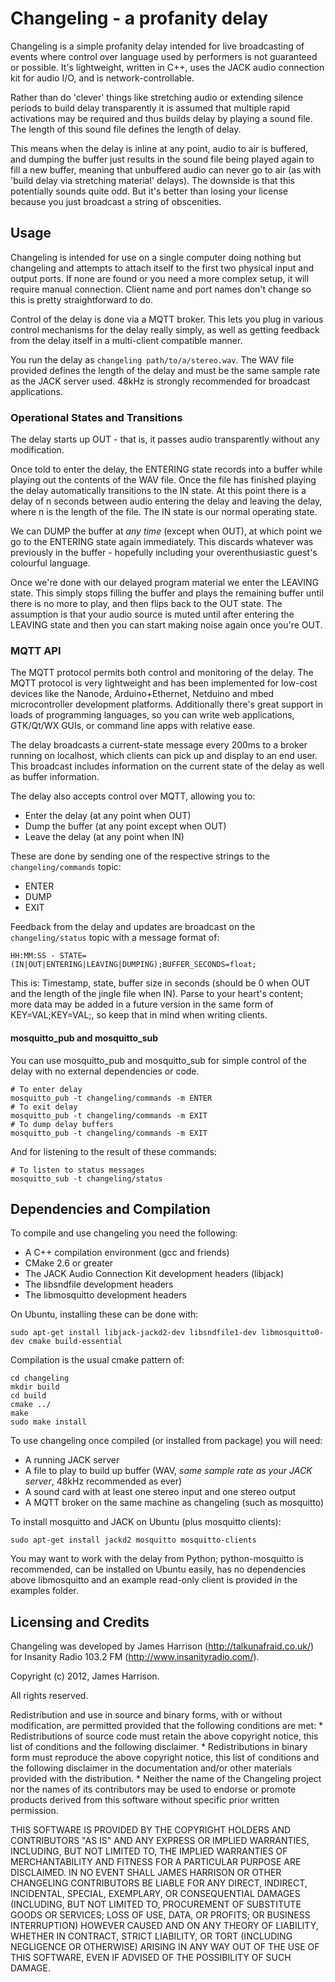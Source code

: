 # Changeling - a profanity delay

Changeling is a simple profanity delay intended for live broadcasting of events where control over language used by performers is not guaranteed or possible. It's lightweight, written in C++, uses the JACK audio connection kit for audio I/O, and is network-controllable.

Rather than do 'clever' things like stretching audio or extending silence periods to build delay transparently it is assumed that multiple rapid activations may be required and thus builds delay by playing a sound file. The length of this sound file defines the length of delay. 

This means when the delay is inline at any point, audio to air is buffered, and dumping the buffer just results in the sound file being played again to fill a new buffer, meaning that unbuffered audio can never go to air (as with 'build delay via stretching material' delays). The downside is that this potentially sounds quite odd. But it's better than losing your license because you just broadcast a string of obscenities.

## Usage

Changeling is intended for use on a single computer doing nothing but changeling and attempts to attach itself to the first two physical input and output ports. If none are found or you need a more complex setup, it will require manual connection. Client name and port names don't change so this is pretty straightforward to do.

Control of the delay is done via a MQTT broker. This lets you plug in various control mechanisms for the delay really simply, as well as getting feedback from the delay itself in a multi-client compatible manner.

You run the delay as ```changeling path/to/a/stereo.wav```. The WAV file provided defines the length of the delay and must be the same sample rate as the JACK server used. 48kHz is strongly recommended for broadcast applications.

### Operational States and Transitions

The delay starts up OUT - that is, it passes audio transparently without any modification.

Once told to enter the delay, the ENTERING state records into a buffer while playing out the contents of the WAV file. Once the file has finished playing the delay automatically transitions to the IN state. At this point there is a delay of n seconds between audio entering the delay and leaving the delay, where n is the length of the file. The IN state is our normal operating state.

We can DUMP the buffer at _any time_ (except when OUT), at which point we go to the ENTERING state again immediately. This discards whatever was previously in the buffer - hopefully including your overenthusiastic guest's colourful language.

Once we're done with our delayed program material we enter the LEAVING state. This simply stops filling the buffer and plays the remaining buffer until there is no more to play, and then flips back to the OUT state. The assumption is that your audio source is muted until after entering the LEAVING state and then you can start making noise again once you're OUT.

### MQTT API

The MQTT protocol permits both control and monitoring of the delay. The MQTT protocol is very lightweight and has been implemented for low-cost devices like the Nanode, Arduino+Ethernet, Netduino and mbed microcontroller development platforms. Additionally there's great support in loads of programming languages, so you can write web applications, GTK/Qt/WX GUIs, or command line apps with relative ease.

The delay broadcasts a current-state message every 200ms to a broker running on localhost, which clients can pick up and display to an end user. This broadcast includes information on the current state of the delay as well as buffer information.

The delay also accepts control over MQTT, allowing you to:

* Enter the delay (at any point when OUT)
* Dump the buffer (at any point except when OUT)
* Leave the delay (at any point when IN)

These are done by sending one of the respective strings to the ```changeling/commands``` topic:

* ENTER
* DUMP
* EXIT

Feedback from the delay and updates are broadcast on the ```changeling/status``` topic with a message format of:

    HH:MM:SS - STATE=(IN|OUT|ENTERING|LEAVING|DUMPING);BUFFER_SECONDS=float;

This is: Timestamp, state, buffer size in seconds (should be 0 when OUT and the length of the jingle file when IN). Parse to your heart's content; more data may be added in a future version in the same form of KEY=VAL;KEY=VAL;, so keep that in mind when writing clients.

#### mosquitto\_pub and mosquitto\_sub 

You can use mosquitto\_pub and mosquitto\_sub for simple control of the delay with no external dependencies or code.

    # To enter delay
    mosquitto_pub -t changeling/commands -m ENTER
    # To exit delay
    mosquitto_pub -t changeling/commands -m EXIT
    # To dump delay buffers
    mosquitto_pub -t changeling/commands -m EXIT

And for listening to the result of these commands:

    # To listen to status messages
    mosquitto_sub -t changeling/status


## Dependencies and Compilation

To compile and use changeling you need the following:

* A C++ compilation environment (gcc and friends)
* CMake 2.6 or greater
* The JACK Audio Connection Kit development headers (libjack)
* The libsndfile development headers
* The libmosquitto development headers

On Ubuntu, installing these can be done with:

    sudo apt-get install libjack-jackd2-dev libsndfile1-dev libmosquitto0-dev cmake build-essential

Compilation is the usual cmake pattern of:
    
    cd changeling
    mkdir build
    cd build
    cmake ../
    make
    sudo make install

To use changeling once compiled (or installed from package) you will need:

* A running JACK server
* A file to play to build up buffer (WAV, _same sample rate as your JACK server_, 48kHz recommended as ever)
* A sound card with at least one stereo input and one stereo output
* A MQTT broker on the same machine as changeling (such as mosquitto)

To install mosquitto and JACK on Ubuntu (plus mosquitto clients):

    sudo apt-get install jackd2 mosquitto mosquitto-clients

You may want to work with the delay from Python; python-mosquitto is recommended, can be installed on Ubuntu easily, has no dependencies above libmosquitto and an example read-only client is provided in the examples folder.


## Licensing and Credits

Changeling was developed by James Harrison (http://talkunafraid.co.uk/) for Insanity Radio 103.2 FM (http://www.insanityradio.com/).

Copyright (c) 2012, James Harrison.

All rights reserved.

Redistribution and use in source and binary forms, with or without modification, are permitted provided that the following  conditions are met:
    * Redistributions of source code must retain the above copyright notice, this list of conditions and the following disclaimer.
    * Redistributions in binary form must reproduce the above copyright notice, this list of conditions and the following disclaimer in the documentation and/or other materials provided with the distribution.
    * Neither the name of the Changeling project nor the names of its contributors may be used to endorse or promote products derived from this software without specific prior written permission.

THIS SOFTWARE IS PROVIDED BY THE COPYRIGHT HOLDERS AND CONTRIBUTORS "AS IS" AND ANY EXPRESS OR IMPLIED WARRANTIES, INCLUDING, BUT NOT LIMITED TO, THE IMPLIED WARRANTIES OF MERCHANTABILITY AND FITNESS FOR A PARTICULAR PURPOSE ARE DISCLAIMED. IN NO EVENT SHALL JAMES HARRISON OR OTHER CHANGELING CONTRIBUTORS BE LIABLE FOR ANY DIRECT, INDIRECT, INCIDENTAL, SPECIAL, EXEMPLARY, OR CONSEQUENTIAL DAMAGES (INCLUDING, BUT NOT LIMITED TO, PROCUREMENT OF SUBSTITUTE GOODS OR SERVICES; LOSS OF USE, DATA, OR PROFITS; OR BUSINESS INTERRUPTION) HOWEVER CAUSED AND ON ANY THEORY OF LIABILITY, WHETHER IN CONTRACT, STRICT LIABILITY, OR TORT (INCLUDING NEGLIGENCE OR OTHERWISE) ARISING IN ANY WAY OUT OF THE USE OF THIS SOFTWARE, EVEN IF ADVISED OF THE POSSIBILITY OF SUCH DAMAGE.

